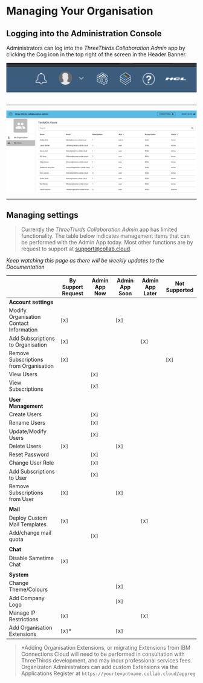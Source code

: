 # Managing Your Organisation

## Logging into the Administration Console

Administrators can log into the *ThreeThirds Collaboration Admin* app by clicking the Cog icon in the top right of the screen in the Header Banner.

<img src="/assets/images/screen-shots/admin/admin-cog.png" alt="Admin Link" />

---

<img src="/assets/images/screen-shots/admin/admin-app-1.png" alt="Admin App" />

---

## Managing settings

>Currently the *ThreeThirds Collaboration Admin* app has limited functionality. The table below indicates management items that can be performed with the Admin App today.
Most other functions are by request to support at [support@collab.cloud](mailto:support@collab.cloud).

*Keep watching this page as there will be weekly updates to the Documentation*

| | By Support Request | Admin App Now | Admin App Soon | Admin App Later | Not Supported |
| -------- | -------- | -------- | -------- | -------- | -------- |
|<strong>Account settings</strong> ||||||
|Modify Organisation Contact Information | `[X]` || `[X]` |||
|Add Subscriptions to Organisation | `[X]` ||| `[X]` ||
|Remove Subscriptions from Organisation | `[X]` |||| `[X]` |
|View Users || `[X]` ||||
|View Subscriptions || `[X]` ||||
|||||||
|<strong>User Management</strong> ||||||
|Create Users || `[X]` ||||
|Rename Users || `[X]` ||||
|Update/Modify Users || `[X]` ||||
|Delete Users | `[X]` || `[X]` |||
|Reset Password || `[X]` ||||
|Change User Role || `[X]` ||||
|Add Subscriptions to User || `[X]` ||||
|Remove Subscriptions from User | `[X]` || `[X]` |||
|||||||
|<strong>Mail</strong> ||||||
|Deploy Custom Mail Templates | `[X]` ||| `[X]` ||
|Add/change mail quota || `[X]` ||||
|||||||
|<strong>Chat</strong> ||||||
|Disable Sametime Chat | `[X]` |||||
|||||||
|<strong>System</strong> ||||||
|Change Theme/Colours ||| `[X]` |||
|Add Company Logo ||| `[X]` |||
|Manage IP Restrictions | `[X]` ||| `[X]` ||
|Add Organisation Extensions | `[X]`* || `[X]` |||

>\*Adding Organisation Extensions, or migrating Extensions from IBM Connections Cloud will need to be performed in consultation with ThreeThirds development, and may incur professional services fees. <br />
Organizaton Administrators can add custom Extensions via the Applications Register at `https://yourtenantname.collab.cloud/appreg`
